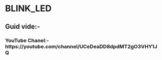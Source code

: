 # BLINK_LED

<h2>Guid vide:-</h2>

<h3>YouTube Chanel:-https://youtube.com/channel/UCeDeaDD8dpdMT2gO3VHY1JQ</h3>
